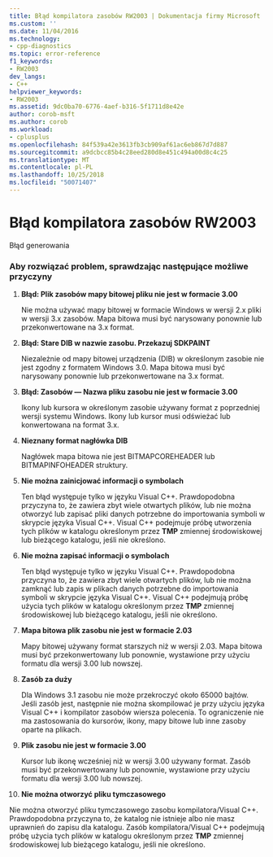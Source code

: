 ```yaml
---
title: Błąd kompilatora zasobów RW2003 | Dokumentacja firmy Microsoft
ms.custom: ''
ms.date: 11/04/2016
ms.technology:
- cpp-diagnostics
ms.topic: error-reference
f1_keywords:
- RW2003
dev_langs:
- C++
helpviewer_keywords:
- RW2003
ms.assetid: 9dc0ba70-6776-4aef-b316-5f1711d8e42e
author: corob-msft
ms.author: corob
ms.workload:
- cplusplus
ms.openlocfilehash: 84f539a42e3613fb3cb909af61ac6eb867d7d887
ms.sourcegitcommit: a9dcbcc85b4c28eed280d8e451c494a00d8c4c25
ms.translationtype: MT
ms.contentlocale: pl-PL
ms.lasthandoff: 10/25/2018
ms.locfileid: "50071407"
---
```

# <a name="resource-compiler-error-rw2003"></a>Błąd kompilatora zasobów RW2003

Błąd generowania

### <a name="to-fix-by-checking-the-following-possible-causes"></a>Aby rozwiązać problem, sprawdzając następujące możliwe przyczyny

1. **Błąd: Plik zasobów mapy bitowej pliku nie jest w formacie 3.00**

   Nie można używać mapy bitowej w formacie Windows w wersji 2.x pliki w wersji 3.x zasobów. Mapa bitowa musi być narysowany ponownie lub przekonwertowane na 3.x format.

1. **Błąd: Stare DIB w nazwie zasobu. Przekazuj SDKPAINT**

   Niezależnie od mapy bitowej urządzenia (DIB) w określonym zasobie nie jest zgodny z formatem Windows 3.0. Mapa bitowa musi być narysowany ponownie lub przekonwertowane na 3.x format.

1. **Błąd: Zasobów — Nazwa pliku zasobu nie jest w formacie 3.00**

   Ikony lub kursora w określonym zasobie używany format z poprzedniej wersji systemu Windows. Ikony lub kursor musi odświeżać lub konwertowana na format 3.x.

1. **Nieznany format nagłówka DIB**

   Nagłówek mapa bitowa nie jest BITMAPCOREHEADER lub BITMAPINFOHEADER struktury.

1. **Nie można zainicjować informacji o symbolach**

   Ten błąd występuje tylko w języku Visual C++. Prawdopodobna przyczyna to, że zawiera zbyt wiele otwartych plików, lub nie można otworzyć lub zapisać pliki danych potrzebne do importowania symboli w skrypcie języka Visual C++. Visual C++ podejmuje próbę utworzenia tych plików w katalogu określonym przez **TMP** zmiennej środowiskowej lub bieżącego katalogu, jeśli nie określono.

1. **Nie można zapisać informacji o symbolach**

   Ten błąd występuje tylko w języku Visual C++. Prawdopodobna przyczyna to, że zawiera zbyt wiele otwartych plików, lub nie można zamknąć lub zapis w plikach danych potrzebne do importowania symboli w skrypcie języka Visual C++. Visual C++ podejmują próbę użycia tych plików w katalogu określonym przez **TMP** zmiennej środowiskowej lub bieżącego katalogu, jeśli nie określono.

1. **Mapa bitowa plik zasobu nie jest w formacie 2.03**

   Mapy bitowej używany format starszych niż w wersji 2.03. Mapa bitowa musi być przekonwertowany lub ponownie, wystawione przy użyciu formatu dla wersji 3.00 lub nowszej.

1. **Zasób za duży**

   Dla Windows 3.1 zasobu nie może przekroczyć około 65000 bajtów. Jeśli zasób jest, następnie nie można skompilować je przy użyciu języka Visual C++ i kompilator zasobów wiersza polecenia. To ograniczenie nie ma zastosowania do kursorów, ikony, mapy bitowe lub inne zasoby oparte na plikach.

9. **Plik zasobu nie jest w formacie 3.00**

   Kursor lub ikonę wcześniej niż w wersji 3.00 używany format. Zasób musi być przekonwertowany lub ponownie, wystawione przy użyciu formatu dla wersji 3.00 lub nowszej.

10. **Nie można otworzyć pliku tymczasowego**

   Nie można otworzyć pliku tymczasowego zasobu kompilatora/Visual C++. Prawdopodobna przyczyna to, że katalog nie istnieje albo nie masz uprawnień do zapisu dla katalogu. Zasób kompilatora/Visual C++ podejmują próbę użycia tych plików w katalogu określonym przez **TMP** zmiennej środowiskowej lub bieżącego katalogu, jeśli nie określono.